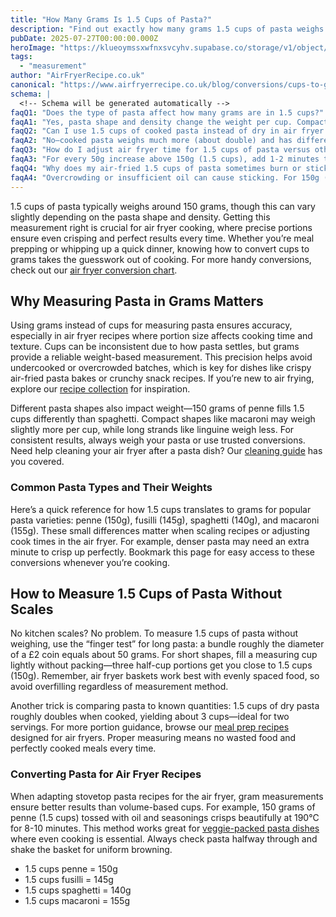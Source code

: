 ```yaml
---
title: "How Many Grams Is 1.5 Cups of Pasta?"
description: "Find out exactly how many grams 1.5 cups of pasta weighs for perfect air fryer meals every time. Get the conversion and cooking tips here."
pubDate: 2025-07-27T00:00:00.000Z
heroImage: "https://klueoymssxwfnxsvcyhv.supabase.co/storage/v1/object/public/Shmucket/how-many-grams-is-1-5-cups-of-pasta.webp"
tags:
  - "measurement"
author: "AirFryerRecipe.co.uk"
canonical: "https://www.airfryerrecipe.co.uk/blog/conversions/cups-to-grams/how-many-grams-is-1-5-cups-of-pasta"
schema: |
  <!-- Schema will be generated automatically -->
faqQ1: "Does the type of pasta affect how many grams are in 1.5 cups?"
faqA1: "Yes, pasta shape and density change the weight per cup. Compact shapes like macaroni weigh slightly more (around 155g per 1.5 cups) than long strands like spaghetti (140g). Always check specific conversions for your recipe, especially when air frying for consistent results."
faqQ2: "Can I use 1.5 cups of cooked pasta instead of dry in air fryer recipes?"
faqA2: "No—cooked pasta weighs much more (about double) and has different texture properties. Air fryer recipes specifying 1.5 cups (150g) mean dry pasta, which crisps better. Using cooked pasta may lead to soggy results or overcrowding in the basket."
faqQ3: "How do I adjust air fryer time for 1.5 cups of pasta versus other amounts?"
faqA3: "For every 50g increase above 150g (1.5 cups), add 1-2 minutes to cooking time, shaking halfway. Smaller portions cook faster, so reduce time by 1 minute per 50g less. Always check for doneness since air fryer models vary."
faqQ4: "Why does my air-fried 1.5 cups of pasta sometimes burn or stick?"
faqA4: "Overcrowding or insufficient oil can cause sticking. For 150g (1.5 cups) of pasta, use 1 tbsp oil and cook in a single layer. Lighter pasta like spaghetti may need less time than denser shapes. Non-stick liners or shaking the basket halfway helps prevent burning."
---
```

<p>1.5 cups of pasta typically weighs around 150 grams, though this can vary slightly depending on the pasta shape and density. Getting this measurement right is crucial for air fryer cooking, where precise portions ensure even crisping and perfect results every time. Whether you’re meal prepping or whipping up a quick dinner, knowing how to convert cups to grams takes the guesswork out of cooking. For more handy conversions, check out our <a href=https://www.airfryerrecipe.co.uk/air-fryer-conversion-chart>air fryer conversion chart</a>.</p>

<h2>Why Measuring Pasta in Grams Matters</h2>
<p>Using grams instead of cups for measuring pasta ensures accuracy, especially in air fryer recipes where portion size affects cooking time and texture. Cups can be inconsistent due to how pasta settles, but grams provide a reliable weight-based measurement. This precision helps avoid undercooked or overcrowded batches, which is key for dishes like crispy air-fried pasta bakes or crunchy snack recipes. If you’re new to air frying, explore our <a href=https://www.airfryerrecipe.co.uk/recipes>recipe collection</a> for inspiration.</p>

<p>Different pasta shapes also impact weight—150 grams of penne fills 1.5 cups differently than spaghetti. Compact shapes like macaroni may weigh slightly more per cup, while long strands like linguine weigh less. For consistent results, always weigh your pasta or use trusted conversions. Need help cleaning your air fryer after a pasta dish? Our <a href=https://www.airfryerrecipe.co.uk/air-fryer-cleaner>cleaning guide</a> has you covered.</p>

<h3>Common Pasta Types and Their Weights</h3>
<p>Here’s a quick reference for how 1.5 cups translates to grams for popular pasta varieties: penne (150g), fusilli (145g), spaghetti (140g), and macaroni (155g). These small differences matter when scaling recipes or adjusting cook times in the air fryer. For example, denser pasta may need an extra minute to crisp up perfectly. Bookmark this page for easy access to these conversions whenever you’re cooking.</p>

<h2>How to Measure 1.5 Cups of Pasta Without Scales</h2>
<p>No kitchen scales? No problem. To measure 1.5 cups of pasta without weighing, use the “finger test” for long pasta: a bundle roughly the diameter of a £2 coin equals about 50 grams. For short shapes, fill a measuring cup lightly without packing—three half-cup portions get you close to 1.5 cups (150g). Remember, air fryer baskets work best with evenly spaced food, so avoid overfilling regardless of measurement method.</p>

<p>Another trick is comparing pasta to known quantities: 1.5 cups of dry pasta roughly doubles when cooked, yielding about 3 cups—ideal for two servings. For more portion guidance, browse our <a href=https://www.airfryerrecipe.co.uk/recipe-category/meal-prep>meal prep recipes</a> designed for air fryers. Proper measuring means no wasted food and perfectly cooked meals every time.</p>

<h3>Converting Pasta for Air Fryer Recipes</h3>
<p>When adapting stovetop pasta recipes for the air fryer, gram measurements ensure better results than volume-based cups. For example, 150 grams of penne (1.5 cups) tossed with oil and seasonings crisps beautifully at 190°C for 8-10 minutes. This method works great for <a href=https://www.airfryerrecipe.co.uk/recipe-category/vegetables>veggie-packed pasta dishes</a> where even cooking is essential. Always check pasta halfway through and shake the basket for uniform browning.</p>

<ul>
<li>1.5 cups penne = 150g</li>
<li>1.5 cups fusilli = 145g</li>
<li>1.5 cups spaghetti = 140g</li>
<li>1.5 cups macaroni = 155g</li>
</ul>
